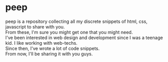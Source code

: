 # peep
peep is a repository collecting all my discrete snippets of html, css, javascript to share with you.</br>
From these, I'm sure you might get one that you might need.</br>
I've been interested in web design and development since I was a teenage kid. I like working with web-techs.</br> 
Since then, I've wrote a lot of code snippets. </br>
From now, I'll be sharing it with you guys.
